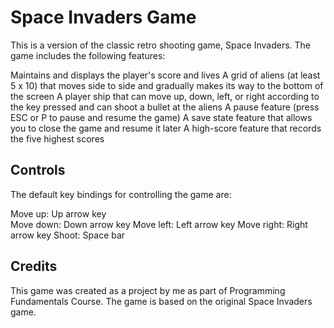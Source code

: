 # Space Invaders Game
This is a version of the classic retro shooting game, Space Invaders. The game includes the following features:

Maintains and displays the player's score and lives
A grid of aliens (at least 5 x 10) that moves side to side and gradually makes its way to the bottom of the screen
A player ship that can move up, down, left, or right according to the key pressed and can shoot a bullet at the aliens
A pause feature (press ESC or P to pause and resume the game)
A save state feature that allows you to close the game and resume it later
A high-score feature that records the five highest scores

## Controls
The default key bindings for controlling the game are:

Move up: Up arrow key <br>
Move down: Down arrow key 
Move left: Left arrow key 
Move right: Right arrow key 
Shoot: Space bar

## Credits
This game was created as a project by me as part of Programming Fundamentals Course. The game is based on the original Space Invaders game.
